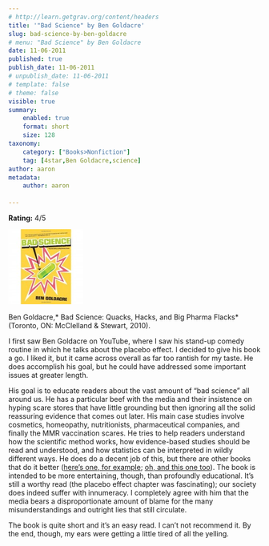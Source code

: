 ```yaml
---
# http://learn.getgrav.org/content/headers
title: '"Bad Science" by Ben Goldacre'
slug: bad-science-by-ben-goldacre
# menu: "Bad Science" by Ben Goldacre
date: 11-06-2011
published: true
publish_date: 11-06-2011
# unpublish_date: 11-06-2011
# template: false
# theme: false
visible: true
summary:
    enabled: true
    format: short
    size: 128
taxonomy:
    category: ["Books>Nonfiction"]
    tag: [4star,Ben Goldacre,science]
author: aaron
metadata:
    author: aaron

---
```


**Rating:** 4/5

![](cover4-150x150.jpg "Bad Science")

Ben Goldacre,* Bad Science: Quacks, Hacks, and Big Pharma Flacks* (Toronto, ON: McClelland & Stewart, 2010).

I first saw Ben Goldacre on YouTube, where I saw his stand-up comedy routine in which he talks about the placebo effect. I decided to give his book a go. I liked it, but it came across overall as far too rantish for my taste. He does accomplish his goal, but he could have addressed some important issues at greater length.

His goal is to educate readers about the vast amount of “bad science” all around us. He has a particular beef with the media and their insistence on hyping scare stores that have little grounding but then ignoring all the solid reassuring evidence that comes out later. His main case studies involve cosmetics, homeopathy, nutritionists, pharmaceutical companies, and finally the MMR vaccination scares. He tries to help readers understand how the scientific method works, how evidence-based studies should be read and understood, and how statistics can be interpreted in wildly different ways. He does do a decent job of this, but there are other books that do it better ([here’s one, for example](../the-unfinished-game-by-keith-devlin "“The Unfinished Game” by Keith Devlin"); [oh, and this one too](../good-calories-bad-calories-by-gary-taubes "“Good Calories, Bad Calories” by Gary Taubes")). The book is intended to be more entertaining, though, than profoundly educational. It’s still a worthy read (the placebo effect chapter was fascinating); our society does indeed suffer with innumeracy. I completely agree with him that the media bears a disproportionate amount of blame for the many misunderstandings and outright lies that still circulate.

The book is quite short and it’s an easy read. I can’t not recommend it. By the end, though, my ears were getting a little tired of all the yelling.

